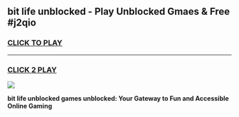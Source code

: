 
## bit life unblocked - Play Unblocked Gmaes & Free #j2qio
<h3>
<a href="https://news.freeplayer.one?title=bit_life_unblocked&ref=03M">CLICK TO PLAY</a></h3>
<hr>

<h3>
<a href="https://news.freeplayer.one?title=bit_life_unblocked&ref=03M">CLICK 2 PLAY</a>
  
</h3>

<a href="https://news.freeplayer.one?title=bit_life_unblocked&ref=03M"><img src="https://clearcache.store/games.png"></a>


**bit life unblocked games unblocked: Your Gateway to Fun and Accessible Online Gaming**
